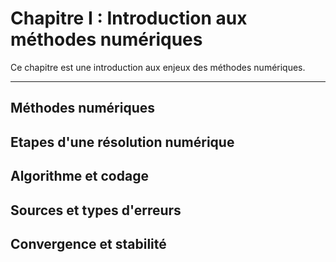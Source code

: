 # Chapitre I : Introduction aux méthodes numériques

Ce chapitre est une introduction aux enjeux des méthodes numériques.

---

## Méthodes numériques

## Etapes d'une résolution numérique

## Algorithme et codage

## Sources et types d'erreurs

## Convergence et stabilité